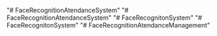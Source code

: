 "# FaceRecognitionAtendanceSystem" 
"# FaceRecognitionAtendanceSystem" 
"# FaceRecognitonSystem" 
"# FaceRecognitonSystem" 
"# FaceRecognitionAtendanceManagement" 
